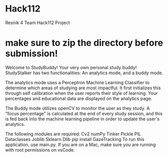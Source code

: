 # Hack112
Resnik 4 Team Hack112 Project

# make sure to zip the directory before submission!


Welcome to StudyBuddy! Your very own personal study buddy! StudyStalker has two functionalities: An analytics mode, and a buddy mode. 

The analytics mode uses a Perceptron Machine Learning Classifier to determine which areas of studying are most impactful. It first initializes this through self calibration when the user reports their style of learning. Your percentages and educational data are displayed on the analytics page.

The Buddy mode utilizes openCV to monitor the user as they study. A "focus percentage" is calculated at the end of every study session, and this is fed back into the machine learning pipeline in order to update the user's analytics.

The following modules are required:
Cv2
numPy
Tinker
Pickle
PIL
Dataclasses
Joblib
Sklearn
Dlib
pip install GazeTracking
To run this application, use main.py. If you are on a Mac, make sure you are running with root permissions on vsCode.